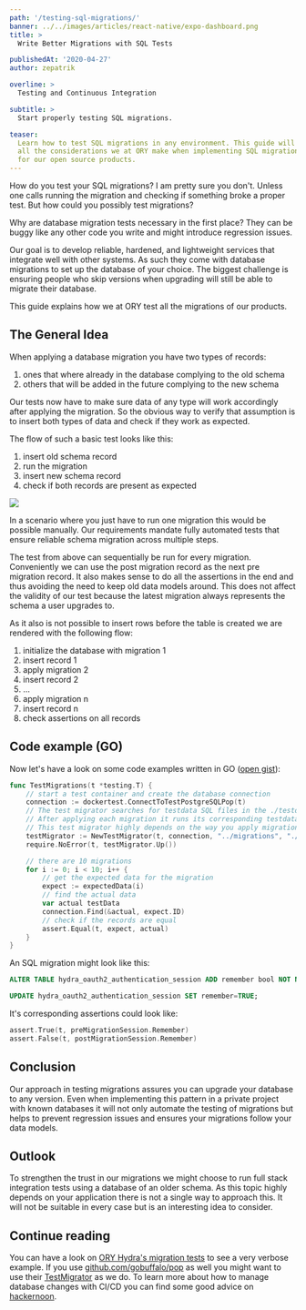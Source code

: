```yaml
---
path: '/testing-sql-migrations/'
banner: ../../images/articles/react-native/expo-dashboard.png
title: >
  Write Better Migrations with SQL Tests

publishedAt: '2020-04-27'
author: zepatrik

overline: >
  Testing and Continuous Integration

subtitle: >
  Start properly testing SQL migrations.

teaser:
  Learn how to test SQL migrations in any environment. This guide will point out
  all the considerations we at ORY make when implementing SQL migration tests
  for our open source products.
---
```


How do you test your SQL migrations? I am pretty sure you don't. Unless one
calls running the migration and checking if something broke a proper test. But
how could you possibly test migrations?

Why are database migration tests necessary in the first place? They can be buggy
like any other code you write and might introduce regression issues.

Our goal is to develop reliable, hardened, and lightweight services that
integrate well with other systems. As such they come with database migrations to
set up the database of your choice. The biggest challenge is ensuring people who
skip versions when upgrading will still be able to migrate their database.

This guide explains how we at ORY test all the migrations of our products.

## The General Idea

When applying a database migration you have two types of records:

1. ones that where already in the database complying to the old schema
2. others that will be added in the future complying to the new schema

Our tests now have to make sure data of any type will work accordingly after
applying the migration. So the obvious way to verify that assumption is to
insert both types of data and check if they work as expected.

The flow of such a basic test looks like this:

1. insert old schema record
2. run the migration
3. insert new schema record
4. check if both records are present as expected

[![](https://mermaid.ink/img/eyJjb2RlIjoiZ3JhcGggVEJcbiAgICBEQk8gLS0-fGFwcGx5IG1pZ3JhdGlvbnwgREJOXG4gICAgc3ViZ3JhcGggb2xkIHNjaGVtYVxuICAgIE9SW29sZCBzY2hlbWEgcmVjb3JkXSAtLT58aW5zZXJ0fCBEQk9bKGRhdGFiYXNlKV1cbiAgICBlbmRcbiAgICBzdWJncmFwaCBuZXcgc2NoZW1hXG4gICAgTlJbbmV3IHNjaGVtYSByZWNvcmRdIC0tPnxpbnNlcnR8IERCTlsoZGF0YWJhc2UpXVxuICAgIGVuZFxuIiwibWVybWFpZCI6eyJ0aGVtZSI6ImRlZmF1bHQifX0)](https://mermaid-js.github.io/mermaid-live-editor/#/edit/eyJjb2RlIjoiZ3JhcGggVEJcbiAgICBEQk8gLS0-fGFwcGx5IG1pZ3JhdGlvbnwgREJOXG4gICAgc3ViZ3JhcGggb2xkIHNjaGVtYVxuICAgIE9SW29sZCBzY2hlbWEgcmVjb3JkXSAtLT58aW5zZXJ0fCBEQk9bKGRhdGFiYXNlKV1cbiAgICBlbmRcbiAgICBzdWJncmFwaCBuZXcgc2NoZW1hXG4gICAgTlJbbmV3IHNjaGVtYSByZWNvcmRdIC0tPnxpbnNlcnR8IERCTlsoZGF0YWJhc2UpXVxuICAgIGVuZFxuIiwibWVybWFpZCI6eyJ0aGVtZSI6ImRlZmF1bHQifX0)

In a scenario where you just have to run one migration this would be possible
manually. Our requirements mandate fully automated tests that ensure reliable
schema migration across multiple steps.

The test from above can sequentially be run for every migration. Conveniently we
can use the post migration record as the next pre migration record. It also
makes sense to do all the assertions in the end and thus avoiding the need to
keep old data models around. This does not affect the validity of our test
because the latest migration always represents the schema a user upgrades to.

As it also is not possible to insert rows before the table is created we are
rendered with the following flow:

1. initialize the database with migration 1
1. insert record 1
1. apply migration 2
1. insert record 2
1. ...
1. apply migration n
1. insert record n
1. check assertions on all records

## Code example (GO)

Now let's have a look on some code examples written in GO
([open gist](https://gist.github.com/zepatrik/787ccfd19035e0859225ff79c9643435)):

```go
func TestMigrations(t *testing.T) {
	// start a test container and create the database connection
	connection := dockertest.ConnectToTestPostgreSQLPop(t)
	// The test migrator searches for testdata SQL files in the ./testdata directory.
	// After applying each migration it runs its corresponding testdata file.
	// This test migrator highly depends on the way you apply migrations.
	testMigrator := NewTestMigrator(t, connection, "../migrations", "./testdata")
	require.NoError(t, testMigrator.Up())

	// there are 10 migrations
	for i := 0; i < 10; i++ {
		// get the expected data for the migration
		expect := expectedData(i)
		// find the actual data
		var actual testData
		connection.Find(&actual, expect.ID)
		// check if the records are equal
		assert.Equal(t, expect, actual)
	}
}
```

An SQL migration might look like this:

```sql
ALTER TABLE hydra_oauth2_authentication_session ADD remember bool NOT NULL DEFAULT FALSE;

UPDATE hydra_oauth2_authentication_session SET remember=TRUE;
```

It's corresponding assertions could look like:

```go
assert.True(t, preMigrationSession.Remember)
assert.False(t, postMigrationSession.Remember)
```

## Conclusion

Our approach in testing migrations assures you can upgrade your database to any
version. Even when implementing this pattern in a private project with known
databases it will not only automate the testing of migrations but helps to
prevent regression issues and ensures your migrations follow your data models.

## Outlook

To strengthen the trust in our migrations we might choose to run full stack
integration tests using a database of an older schema. As this topic highly
depends on your application there is not a single way to approach this. It will
not be suitable in every case but is an interesting idea to consider.

## Continue reading

You can have a look on
[ORY Hydra's migration tests](https://github.com/ory/hydra/tree/v1.5.0-beta.1/persistence/sql/migratest)
to see a very verbose example. If you use
[github.com/gobuffalo/pop](https://github.com/gobuffalo/pop) as well you might
want to use their
[TestMigrator](https://github.com/ory/hydra/blob/v1.5.0-beta.1/persistence/sql/migratest/helpers.go)
as we do. To learn more about how to manage database changes with CI/CD you can
find some good advice on
[hackernoon](https://hackernoon.com/database-changes-can-be-scary-how-r1hy2gfe).
